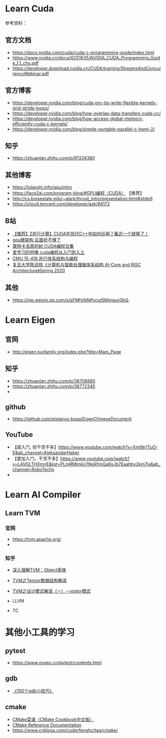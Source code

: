 # Learn Cuda

参考资料：
## 官方文档

+ https://docs.nvidia.com/cuda/cuda-c-programming-guide/index.html
+ https://www.nvidia.cn/docs/IO/51635/NVIDIA_CUDA_Programming_Guide_1.1_chs.pdf
+ https://developer.download.nvidia.cn/CUDA/training/StreamsAndConcurrencyWebinar.pdf

## 官方博客

+ https://developer.nvidia.com/blog/cuda-pro-tip-write-flexible-kernels-grid-stride-loops/
+ https://developer.nvidia.com/blog/how-overlap-data-transfers-cuda-cc/
+ https://developer.nvidia.com/blog/how-access-global-memory-efficiently-cuda-c-kernels/
+ https://developer.nvidia.com/blog/simple-portable-parallel-c-hemi-2/

## 知乎
+ https://zhuanlan.zhihu.com/p/91334380

## 其他博客
+ https://lulaoshi.info/gpu/intro
+ https://face2ai.com/program-blog/#GPU编程（CUDA）             【推荐】
+ http://cs.boisestate.edu/~alark/thrust_intro/presentation.html#slide9
+ https://cloud.tencent.com/developer/ask/84172

## B站

+ [【推荐】【并行计算】CUDA在现代C++中如何运用？看这一个就够了！](https://www.bilibili.com/video/BV16b4y1E74f)
+ [gpu微架构 后面听不懂了](https://www.bilibili.com/video/BV1XR4y1x7rJ)
+ [蒙特卡洛家的树 CUDA编程合集](https://space.bilibili.com/37270391/channel/seriesdetail?sid=1454805)
+ [爱学习的阿噜 cuda编程从入门到入土](https://space.bilibili.com/1219049799/channel/collectiondetail?sid=51545)
+ [CMU 15-418 并行体系结构与编程](https://www.bilibili.com/video/av48153629/)
+ [复旦大学陈迟晓《计算机与智能处理器体系结构 AI-Core and RISC Architecture》Spring 2020](https://www.bilibili.com/video/BV1ff4y1X7kP)


## 其他

+ https://mp.weixin.qq.com/s/aFMhVkNIfycut5Mmguv0bQ·


# Learn Eigen

## 官网
+ http://eigen.tuxfamily.org/index.php?title=Main_Page

## 知乎

+ https://zhuanlan.zhihu.com/p/36706885
+ https://zhuanlan.zhihu.com/p/36772345
+ 

## github

+ https://github.com/qixianyu-buaa/EigenChineseDocument

## YouTube

+ 【超入门, 但干货不多】https://www.youtube.com/watch?v=XmtNr1TuO-E&ab_channel=AleksandarHaber
+ 【更加入门，干货不多】https://www.youtube.com/watch?v=LAVGLTHXmnE&list=PLmRMlmkU1NoR1mQa6sJb7Eaahby2km7js&ab_channel=RoboTechs
+ 


# Learn AI Compiler

## Learn TVM
### 官网
+ https://tvm.apache.org/
+ 
### 知乎
+ [深入理解TVM：Object家族](https://zhuanlan.zhihu.com/p/362281073)
+ [TVM之Tensor数据结构解读](https://zhuanlan.zhihu.com/p/341257418)
+ [TVM之设计模式解读（一）--visitor模式](https://zhuanlan.zhihu.com/p/341334406)

+ LLVM
+ TC

# 其他小工具的学习

## pytest
+ https://www.osgeo.cn/pytest/contents.html


## gdb
+ [《100个gdb小技巧》](https://wizardforcel.gitbooks.io/100-gdb-tips/content/)

## cmake
+ [CMake菜谱（CMake Cookbook中文版）](https://www.bookstack.cn/read/CMake-Cookbook/README.md)
+ [CMake Reference Documentation](https://cmake.org/cmake/help/latest/)
+ https://www.cnblogs.com/coderfenghc/tag/cmake/


